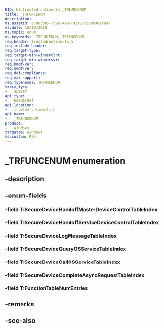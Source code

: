```yaml
---
UID: NE:trustedruntimeclx._TRFUNCENUM
title: _TRFUNCENUM
description: 
ms.assetid: c7d03bb5-7c9e-4a6c-92f1-5c109061aaa7
ms.date: 10/19/2018
ms.topic: enum
ms.keywords: _TRFUNCENUM, TRFUNCENUM, 
req.header: trustedruntimeclx.h
req.include-header:
req.target-type:
req.target-min-winverclnt:
req.target-min-winversvr:
req.kmdf-ver:
req.umdf-ver:
req.ddi-compliance:
req.max-support:
req.typenames: TRFUNCENUM
topic_type: 
-	apiref
api_type: 
-	HeaderDef
api_location: 
-	trustedruntimeclx.h
api_name: 
-	_TRFUNCENUM
product:
-	Windows
targetos: Windows
ms.custom: RS5
---
```


# _TRFUNCENUM enumeration

## -description



## -enum-fields

### -field TrSecureDeviceHandoffMasterDeviceControlTableIndex 
### -field TrSecureDeviceHandoffServiceDeviceControlTableIndex 
### -field TrSecureDeviceLogMessageTableIndex 
### -field TrSecureDeviceQueryOSServiceTableIndex 
### -field TrSecureDeviceCallOSServiceTableIndex 
### -field TrSecureDeviceCompleteAsyncRequestTableIndex 
### -field TrFunctionTableNumEntries 

## -remarks

## -see-also
